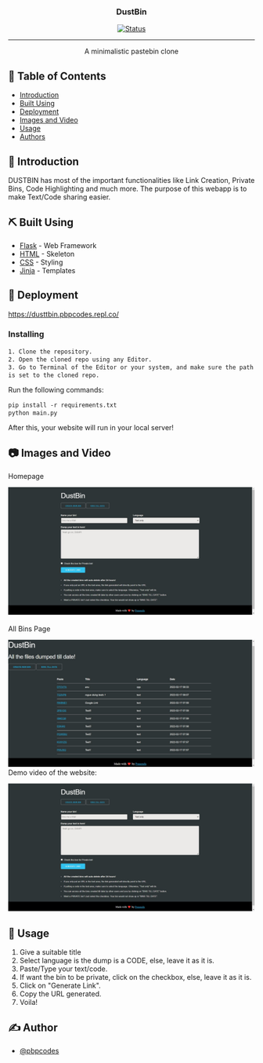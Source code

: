 
<h3 align="center">DustBin</h3>

<div align="center">

[![Status](https://img.shields.io/badge/status-active-success.svg)]()

</div>

---

<p align="center"> A minimalistic pastebin clone
    <br> 
</p>

## 📝 Table of Contents

- [Introduction](#intro)
- [Built Using](#built_using)
- [Deployment](#deployment)
- [Images and Video](#images)
- [Usage](#usage)
- [Authors](#authors)

## 🧐 Introduction <a name = "intro"></a>

DUSTBIN has most of the important functionalities like Link Creation, Private Bins, Code Highlighting and much more.
The purpose of this webapp is to make Text/Code sharing easier.


## ⛏️ Built Using <a name = "built_using"></a>

- [Flask](https://flask.palletsprojects.com/en/2.0.x/) - Web Framework
- [HTML](https://html.com/) - Skeleton
- [CSS](https://developer.mozilla.org/en-US/docs/Web/CSS) - Styling
- [Jinja](https://jinja.palletsprojects.com/en/3.0.x/) - Templates 

## 🚀 Deployment <a name = "deployment"></a>

https://dusttbin.pbpcodes.repl.co/



### Installing

```
1. Clone the repository.
2. Open the cloned repo using any Editor.
3. Go to Terminal of the Editor or your system, and make sure the path is set to the cloned repo.
```
Run the following commands:
```
pip install -r requirements.txt
python main.py
```
After this, your website will run in your local server! <br>

## 📷 Images and Video <a name="images"></a> 
Homepage <br>

![HomePage](/static/homepage.jpg) <br>
<br>
All Bins Page
<br>

![AllBins](/static/allBins.jpg)
<br>
Demo video of the website: <br>

[![pageVideo](/static/homepage.jpg)](https://youtu.be/8p6r8FOldZs)
## 🎈 Usage <a name="usage"></a>

1. Give a suitable title
2. Select language is the dump is a CODE, else, leave it as it is.
3. Paste/Type your text/code.
4. If want the bin to be private, click on the checkbox, else, leave it as it is.
5. Click on "Generate Link".
6. Copy the URL generated.
7. Voila! 



## ✍️ Author <a name = "authors"></a>

- [@pbpcodes](https://github.com/pbpcodes) 


